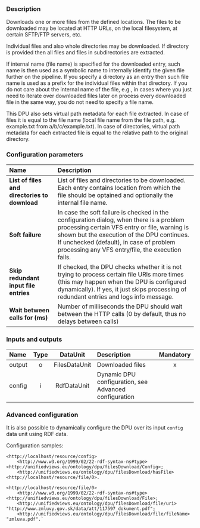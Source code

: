 ### Description

Downloads one or more files from the defined locations. The files to be downloaded may be located at HTTP URLs, on the local filesystem, at certain SFTP/FTP servers, etc.

Individual files and also whole directories may be downloaded. If directory is provided then all files and files in subdirectories are extracted.

If internal name (file name) is specified for the downloaded entry, such name is then used as a symbolic name to internally identify the given file further on the pipeline.
If you specify a directory as an entry then such file name is used as a prefix for the individual files within that directory.
If you do not care about the internal name of the file, e.g., in cases where you just need to iterate over downloaded files later on process every downloaded file in the same way,
you do not need to specify a file name.

This DPU also sets virtual path metadata for each file extracted. In case of files it is equal to the file name (local file name from the file path, e.g. example.txt from a/b/c/example.txt).
In case of directories, virtual path metadata for each extracted file is equal to the relative path to the original directory.


### Configuration parameters

| Name | Description |
|:----|:----|
|**List of files and directories to download** | List of files and directories to be downloaded. Each entry contains location from which the file should be optained and optionally the internal file name.  |
|**Soft failure** | In case the soft failure is checked in the configuration dialog, when there is a problem processing certain VFS entry or file, warning is shown but the execution of the DPU continues. If unchecked (default), in case of problem processing any VFS entry/file, the execution fails.  |
|**Skip redundant input file entries** | If checked, the DPU checks whether it is not trying to process certain file URIs more times (this may happen when the DPU is configured dynamically). If yes, it just skips processing of redundant entries and logs info message.  |
|**Wait between calls for (ms)**| Number of milliseconds the DPU should wait between the HTTP calls (0 by default, thus no delays between calls) |

### Inputs and outputs

|Name |Type | DataUnit | Description | Mandatory |
|:--------|:------:|:------:|:-------------|:---------------------:|
|output |o| FilesDataUnit | Downloaded files |x|
|config |i| RdfDataUnit | Dynamic DPU configuration, see Advanced configuration | |

### Advanced configuration

It is also possible to dynamically configure the DPU over its input `config` data unit using RDF data.

Configuration samples:

```turtle
<http://localhost/resource/config> 
    <http://www.w3.org/1999/02/22-rdf-syntax-ns#type> <http://unifiedviews.eu/ontology/dpu/filesDownload/Config>;
    <http://unifiedviews.eu/ontology/dpu/filesDownload/hasFile> <http://localhost/resource/file/0>.
```

```turtle
<http://localhost/resource/file/0>
    <http://www.w3.org/1999/02/22-rdf-syntax-ns#type> <http://unifiedviews.eu/ontology/dpu/filesDownload/File>;
    <http://unifiedviews.eu/ontology/dpu/filesDownload/file/uri> "http://www.zmluvy.gov.sk/data/att/117597_dokument.pdf";
    <http://unifiedviews.eu/ontology/dpu/filesDownload/file/fileName> "zmluva.pdf".`
```
